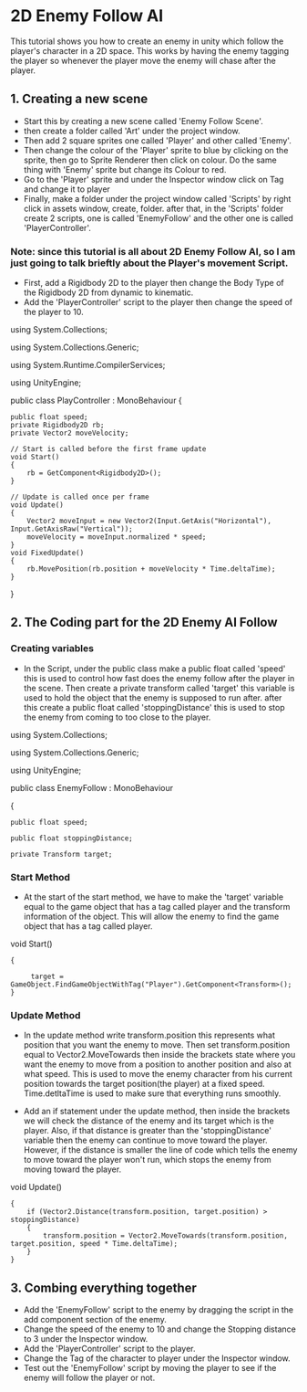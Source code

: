 # 2D Enemy Follow AI
This tutorial shows you how to create an enemy in unity which follow the player's character in a 2D space. This works by having the enemy tagging the player so whenever the player move the enemy will chase after the player. 
## 1. Creating a new scene

- Start this by creating a new scene called 'Enemy Follow Scene'.
- then create a folder called 'Art' under the project window. 
- Then add 2 square sprites one called 'Player' and other called 'Enemy'.
- Then change the colour of the 'Player' sprite to blue by clicking on the sprite, then go to Sprite Renderer then click on colour. Do the same thing with 'Enemy' sprite but change its Colour to red.
- Go to the 'Player' sprite and under the Inspector window click on Tag and change it to player 
- Finally, make a folder under the project window called 'Scripts' by right click in assets window, create, folder. after that, in the 'Scripts' folder create 2 scripts, one is called 'EnemyFollow' and the other one is called 'PlayerController'.

### Note: since this tutorial is all about 2D Enemy Follow AI, so I am just going to talk brieftly about the Player's movement Script. 
- First, add a Rigidbody 2D to the player then change the Body Type of the Rigidbody 2D from dynamic to kinematic.
- Add the 'PlayerController' script to the player then change the speed of the player to 10.

using System.Collections;

using System.Collections.Generic;

using System.Runtime.CompilerServices;

using UnityEngine;

public class PlayController : MonoBehaviour
{
  
    public float speed;   
    private Rigidbody2D rb;   
    private Vector2 moveVelocity;
    
    // Start is called before the first frame update
    void Start()
    {
        rb = GetComponent<Rigidbody2D>();
    }

    // Update is called once per frame
    void Update()
    {
        Vector2 moveInput = new Vector2(Input.GetAxis("Horizontal"), Input.GetAxisRaw("Vertical"));
        moveVelocity = moveInput.normalized * speed;
    }
    void FixedUpdate()
    {
        rb.MovePosition(rb.position + moveVelocity * Time.deltaTime);
    }
}

## 2. The Coding part for the 2D Enemy AI Follow
### Creating variables
- In the Script, under the public class make a public float called 'speed' this is used to control how fast does the enemy follow after the player in the scene. Then create a private transform called 'target' this variable is used to hold the object that the enemy is supposed to run after. after this create a public float called 'stoppingDistance' this is used to stop the enemy from coming to too close to the player.

using System.Collections;

using System.Collections.Generic;

using UnityEngine;

public class EnemyFollow : MonoBehaviour

{

    public float speed;

    public float stoppingDistance; 

    private Transform target;

### Start Method
- At the start of the start method, we have to make the 'target' variable equal to the game object that has a tag called player and the transform information of the object. This will allow the enemy to find the game object that has a tag called player. 

void Start()

    {
    
         target = GameObject.FindGameObjectWithTag("Player").GetComponent<Transform>(); 
    }

### Update Method
- In the update method write transform.position this represents what position that you want the enemy to move. Then set transform.position equal to Vector2.MoveTowards then inside the brackets state where you want the enemy to move from a position to another position and also at what speed. This is used to move the enemy character from his current position towards the target position(the player) at a fixed speed. Time.detltaTime is used to make sure that everything runs smoothly. 

- Add an if statement under the update method, then inside the brackets we will check the distance of the enemy and its target which is the player. Also, if that distance is greater than the 'stoppingDistance' variable then the enemy can continue to move toward the player. However, if the distance is smaller the line of code which tells the enemy to move toward the player won't run, which stops the enemy from moving toward the player.

 void Update()
 
    {
        if (Vector2.Distance(transform.position, target.position) > stoppingDistance)
        {
            transform.position = Vector2.MoveTowards(transform.position, target.position, speed * Time.deltaTime);
        }
    }

## 3. Combing everything together 
- Add the 'EnemyFollow' script to the enemy by dragging the script in the add component section of the enemy.
- Change the speed of the enemy to 10 and change the Stopping distance to 3 under the Inspector window. 
- Add the 'PlayerController' script to the player. 
- Change the Tag of the character to player under the Inspector window.
- Test out the 'EnemyFollow' script by moving the player to see if the enemy will follow the player or not. 
